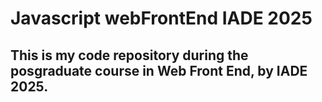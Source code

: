 # Javascript webFrontEnd IADE 2025
## This is my code repository during the posgraduate course in Web Front End, by IADE 2025. 
